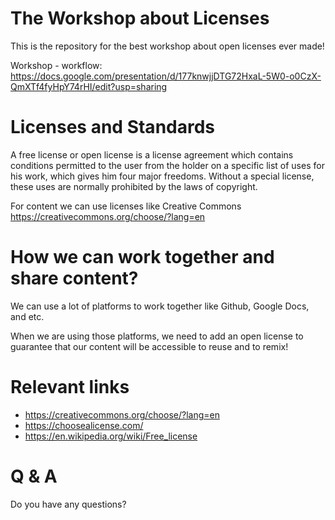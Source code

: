 # The Workshop about Licenses
This is the repository for the best workshop about open licenses ever made!

Workshop - workflow: https://docs.google.com/presentation/d/177knwjjDTG72HxaL-5W0-o0CzX-QmXTf4fyHpY74rHI/edit?usp=sharing

# Licenses and Standards
A free license or open license is a license agreement which contains conditions permitted to the user from the holder on a specific list of uses for his work, which gives him four major freedoms.
Without a special license, these uses are normally prohibited by the laws of copyright. 

For content we can use licenses like Creative Commons
https://creativecommons.org/choose/?lang=en

# How we can work together and share content?
We can use a lot of platforms to work together like Github, Google Docs, and etc.

When we are using those platforms, we need to add an open license to guarantee that our content will be accessible to reuse and to remix!

# Relevant links

- https://creativecommons.org/choose/?lang=en
- https://choosealicense.com/
- https://en.wikipedia.org/wiki/Free_license

# Q & A
Do you have any questions?

